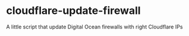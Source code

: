 # cloudflare-update-firewall
A little script that update Digital Ocean firewalls with right Cloudflare IPs
